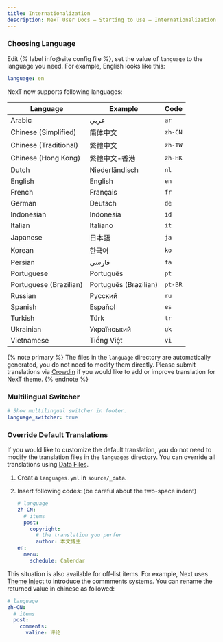 ```yaml
---
title: Internationalization
description: NexT User Docs – Starting to Use – Internationalization
---
```


### Choosing Language

Edit {% label info@site config file %}, set the value of `language` to the language you need. For example, English looks like this:

```yml hexo/_config.yml
language: en
```

NexT now supports following languages:

| Language                    | Example               | Code    |
| --------------------------- | --------------------- | ------- |
| Arabic                      | عربي                  | `ar`    |
| Chinese (Simplified)        | 简体中文               | `zh-CN` |
| Chinese (Traditional)       | 繁體中文               | `zh-TW` |
| Chinese (Hong Kong)         | 繁體中文-香港           | `zh-HK` |
| Dutch                       | Niederländisch        | `nl`    |
| English                     | English               | `en`    |
| French                      | Français              | `fr`    |
| German                      | Deutsch               | `de`    |
| Indonesian                  | Indonesia             | `id`    |
| Italian                     | Italiano              | `it`    |
| Japanese                    | 日本語                 | `ja`    |
| Korean                      | 한국어                 | `ko`    |
| Persian                     | فارسی                 | `fa`    |
| Portuguese                  | Português             | `pt`    |
| Portuguese (Brazilian)      | Português (Brazilian) | `pt-BR` |
| Russian                     | Русский               | `ru`    |
| Spanish                     | Español               | `es`    |
| Turkish                     | Türk                  | `tr`    |
| Ukrainian                   | Український           | `uk`    |
| Vietnamese                  | Tiếng Việt            | `vi`    |

{% note primary %}
The files in the `language` directory are automatically generated, you do not need to modify them directly. Please submit translations via [Crowdin](https://crowdin.com/project/hexo-theme-next) if you would like to add or improve translation for NexT theme.
{% endnote %}

### Multilingual Switcher

```yml next/_config.yml
# Show multilingual switcher in footer.
language_switcher: true
```

### Override Default Translations

If you would like to customize the default translation, you do not need to modify the translation files in the `languages` directory. You can override all translations using [Data Files](https://hexo.io/docs/data-files).

1. Creat a `languages.yml` in `source/_data`.
2. Insert following codes: (be careful about the two-space indent)

    ```yml
    # language
    zh-CN:
      # items
      post:
        copyright:
          # the translation you perfer
          author: 本文博主
    en:
      menu:
        schedule: Calendar
    ```

This situation is also available for off-list items. For example, Next uses [Theme Inject](/docs/advanced-settings.html#Injects) to introduce the commments systems. You can rename the returned value in chinese as followed:

```yml
# language
zh-CN:
  # items
  post:
    comments:
      valine: 评论
```
